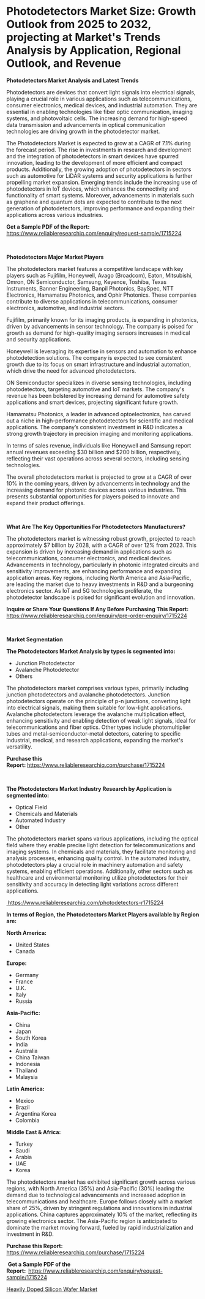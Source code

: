 <p><h1>Photodetectors Market Size: Growth Outlook from 2025 to 2032, projecting at Market's Trends Analysis by Application, Regional Outlook, and Revenue</h1></p><p><strong>Photodetectors Market Analysis and Latest Trends</strong></p>
<p><p>Photodetectors are devices that convert light signals into electrical signals, playing a crucial role in various applications such as telecommunications, consumer electronics, medical devices, and industrial automation. They are essential in enabling technologies like fiber optic communication, imaging systems, and photovoltaic cells. The increasing demand for high-speed data transmission and advancements in optical communication technologies are driving growth in the photodetector market.</p><p>The Photodetectors Market is expected to grow at a CAGR of 7.1% during the forecast period. The rise in investments in research and development and the integration of photodetectors in smart devices have spurred innovation, leading to the development of more efficient and compact products. Additionally, the growing adoption of photodetectors in sectors such as automotive for LiDAR systems and security applications is further propelling market expansion. Emerging trends include the increasing use of photodetectors in IoT devices, which enhances the connectivity and functionality of smart systems. Moreover, advancements in materials such as graphene and quantum dots are expected to contribute to the next generation of photodetectors, improving performance and expanding their applications across various industries.</p></p>
<p><strong>Get a Sample PDF of the Report:&nbsp;</strong> <a href="https://www.reliableresearchiq.com/enquiry/request-sample/1715224?utm_campaign=3006&utm_medium=2&utm_source=Github&utm_content=ia&utm_term=06042025&utm_id=photodetectors">https://www.reliableresearchiq.com/enquiry/request-sample/1715224</a></p>
<p>&nbsp;</p>
<p><strong>Photodetectors Major Market Players</strong></p>
<p><p>The photodetectors market features a competitive landscape with key players such as Fujifilm, Honeywell, Avago (Broadcom), Eaton, Mitsubishi, Omron, ON Semiconductor, Samsung, Keyence, Toshiba, Texas Instruments, Banner Engineering, Banpil Photonics, BaySpec, NTT Electronics, Hamamatsu Photonics, and Ophir Photonics. These companies contribute to diverse applications in telecommunications, consumer electronics, automotive, and industrial sectors.</p><p>Fujifilm, primarily known for its imaging products, is expanding in photonics, driven by advancements in sensor technology. The company is poised for growth as demand for high-quality imaging sensors increases in medical and security applications.</p><p>Honeywell is leveraging its expertise in sensors and automation to enhance photodetection solutions. The company is expected to see consistent growth due to its focus on smart infrastructure and industrial automation, which drive the need for advanced photodetectors.</p><p>ON Semiconductor specializes in diverse sensing technologies, including photodetectors, targeting automotive and IoT markets. The company's revenue has been bolstered by increasing demand for automotive safety applications and smart devices, projecting significant future growth.</p><p>Hamamatsu Photonics, a leader in advanced optoelectronics, has carved out a niche in high-performance photodetectors for scientific and medical applications. The company’s consistent investment in R&D indicates a strong growth trajectory in precision imaging and monitoring applications.</p><p>In terms of sales revenue, individuals like Honeywell and Samsung report annual revenues exceeding $30 billion and $200 billion, respectively, reflecting their vast operations across several sectors, including sensing technologies.</p><p>The overall photodetectors market is projected to grow at a CAGR of over 10% in the coming years, driven by advancements in technology and the increasing demand for photonic devices across various industries. This presents substantial opportunities for players poised to innovate and expand their product offerings.</p></p>
<p>&nbsp;</p>
<p><strong>What Are The Key Opportunities For Photodetectors Manufacturers?</strong></p>
<p><p>The photodetectors market is witnessing robust growth, projected to reach approximately $7 billion by 2028, with a CAGR of over 12% from 2023. This expansion is driven by increasing demand in applications such as telecommunications, consumer electronics, and medical devices. Advancements in technology, particularly in photonic integrated circuits and sensitivity improvements, are enhancing performance and expanding application areas. Key regions, including North America and Asia-Pacific, are leading the market due to heavy investments in R&D and a burgeoning electronics sector. As IoT and 5G technologies proliferate, the photodetector landscape is poised for significant evolution and innovation.</p></p>
<p><strong>Inquire or Share Your Questions If Any Before Purchasing This Report:</strong> <a href="https://www.reliableresearchiq.com/enquiry/pre-order-enquiry/1715224?utm_campaign=3006&utm_medium=2&utm_source=Github&utm_content=ia&utm_term=06042025&utm_id=photodetectors">https://www.reliableresearchiq.com/enquiry/pre-order-enquiry/1715224</a></p>
<p>&nbsp;</p>
<p><strong>Market Segmentation</strong></p>
<p><strong>The Photodetectors Market Analysis by types is segmented into:</strong></p>
<p><ul><li>Junction Photodetector</li><li>Avalanche Photodetector</li><li>Others</li></ul></p>
<p><p>The photodetectors market comprises various types, primarily including junction photodetectors and avalanche photodetectors. Junction photodetectors operate on the principle of p-n junctions, converting light into electrical signals, making them suitable for low-light applications. Avalanche photodetectors leverage the avalanche multiplication effect, enhancing sensitivity and enabling detection of weak light signals, ideal for telecommunications and fiber optics. Other types include photomultiplier tubes and metal-semiconductor-metal detectors, catering to specific industrial, medical, and research applications, expanding the market's versatility.</p></p>
<p><strong>Purchase this Report:&nbsp;</strong><a href="https://www.reliableresearchiq.com/purchase/1715224?utm_campaign=3006&utm_medium=2&utm_source=Github&utm_content=ia&utm_term=06042025&utm_id=photodetectors">https://www.reliableresearchiq.com/purchase/1715224</a></p>
<p>&nbsp;</p>
<p><strong>The Photodetectors Market Industry Research by Application is segmented into:</strong></p>
<p><ul><li>Optical Field</li><li>Chemicals and Materials</li><li>Automated Industry</li><li>Other</li></ul></p>
<p><p>The photodetectors market spans various applications, including the optical field where they enable precise light detection for telecommunications and imaging systems. In chemicals and materials, they facilitate monitoring and analysis processes, enhancing quality control. In the automated industry, photodetectors play a crucial role in machinery automation and safety systems, enabling efficient operations. Additionally, other sectors such as healthcare and environmental monitoring utilize photodetectors for their sensitivity and accuracy in detecting light variations across different applications.</p></p>
<p><a href="https://www.reliableresearchiq.com/photodetectors-r1715224?utm_campaign=3006&utm_medium=2&utm_source=Github&utm_content=ia&utm_term=06042025&utm_id=photodetectors">&nbsp;https://www.reliableresearchiq.com/photodetectors-r1715224</a></p>
<p><strong>In terms of Region, the Photodetectors Market Players available by Region are:</strong></p>
<p>
    <p> <strong> North America: </strong>
        <ul>
            <li>United States</li>
            <li>Canada</li>
        </ul>
        </p> 
    <p> <strong> Europe: </strong>
        <ul>
            <li>Germany</li>
            <li>France</li>
            <li>U.K.</li>
            <li>Italy</li>
            <li>Russia</li>
        </ul>
        </p> 
    <p> <strong> Asia-Pacific: </strong>
        <ul>
            <li>China</li>
            <li>Japan</li>
            <li>South Korea</li>
            <li>India</li>
            <li>Australia</li>
            <li>China Taiwan</li>
            <li>Indonesia</li>
            <li>Thailand</li>
            <li>Malaysia</li>
        </ul>
        </p> 
    <p> <strong> Latin America: </strong>
        <ul>
            <li>Mexico</li>
            <li>Brazil</li>
            <li>Argentina Korea</li>
            <li>Colombia</li>
        </ul>
        </p> 
    <p> <strong> Middle East & Africa: </strong>
        <ul>
            <li>Turkey</li>
            <li>Saudi</li>
            <li>Arabia</li>
            <li>UAE</li>
            <li>Korea</li>
        </ul>
    </p>
    </p>
<p><p>The photodetectors market has exhibited significant growth across various regions, with North America (35%) and Asia-Pacific (30%) leading the demand due to technological advancements and increased adoption in telecommunications and healthcare. Europe follows closely with a market share of 25%, driven by stringent regulations and innovations in industrial applications. China captures approximately 10% of the market, reflecting its growing electronics sector. The Asia-Pacific region is anticipated to dominate the market moving forward, fueled by rapid industrialization and investment in R&D.</p></p>
<p><strong>Purchase this Report: </strong><a href="https://www.reliableresearchiq.com/purchase/1715224?utm_campaign=3006&utm_medium=2&utm_source=Github&utm_content=ia&utm_term=06042025&utm_id=photodetectors">https://www.reliableresearchiq.com/purchase/1715224</a></p>
<p>&nbsp;<strong>Get a Sample PDF of the Report:&nbsp;&nbsp;</strong><a href="https://www.reliableresearchiq.com/enquiry/request-sample/1715224?utm_campaign=3006&utm_medium=2&utm_source=Github&utm_content=ia&utm_term=06042025&utm_id=photodetectors">https://www.reliableresearchiq.com/enquiry/request-sample/1715224</a></p>
<p><strong></strong></p>
<p><p><a href="https://github.com/shewlisapsai/Market-Research-Report-List-1/blob/main/heavily-doped-silicon-wafer-market.md?utm_campaign=3006&utm_medium=2&utm_source=Github&utm_content=ia&utm_term=06042025&utm_id=photodetectors">Heavily Doped Silicon Wafer Market</a></p></p>